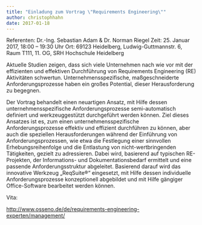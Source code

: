 ```yaml
---
title: "Einladung zum Vortrag \"Requirements Engineering\""
author: christophhahn
date: 2017-01-18
---
```


Referenten: Dr.-Ing. Sebastian Adam & Dr. Norman Riegel Zeit: 25. Januar 2017, 18:00 – 19:30 Uhr Ort: 69123 Heidelberg, Ludwig-Guttmannstr. 6, Raum T111, 11. OG, SRH Hochschule Heidelberg

Aktuelle Studien zeigen, dass sich viele Unternehmen nach wie vor mit der effizienten und effektiven Durchführung von Requirements Engineering (RE) Aktivitäten schwertun. Unternehmensspezifische, maßgeschneiderte Anforderungsprozesse haben ein großes Potential, dieser Herausforderung zu begegnen.

Der Vortrag behandelt einen neuartigen Ansatz, mit Hilfe dessen unternehmensspezifische Anforderungsprozesse semi-automatisch definiert und werkzeuggestützt durchgeführt werden können. Ziel dieses Ansatzes ist es, zum einen unternehmensspezifische Anforderungsprozesse effektiv und effizient durchführen zu können, aber auch die speziellen Herausforderungen während der Einführung von Anforderungsprozessen, wie etwa die Festlegung einer sinnvollen Erhebungsreihenfolge und die Entlastung von nicht-wertbringenden Tätigkeiten, gezielt zu adressieren. Dabei wird, basierend auf typischen RE-Projekten, der Informations- und Dokumentationsbedarf ermittelt und eine passende Anforderungsstruktur abgeleitet. Basierend darauf wird das innovative Werkzeug „ReqSuite®“ eingesetzt, mit Hilfe dessen individuelle Anforderungsprozesse konzeptionell abgebildet und mit Hilfe gängiger Office-Software bearbeitet werden können.

Vita:

http://www.osseno.de/de/requirements-engineering-experten/management/
